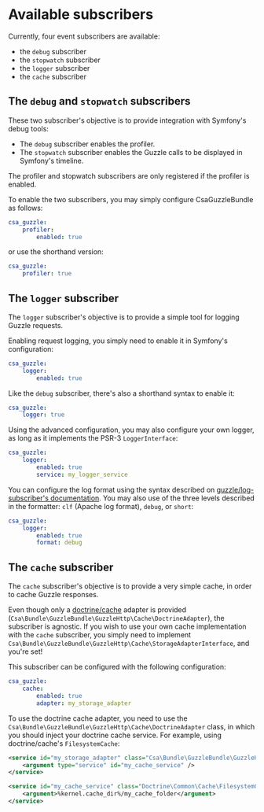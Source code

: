 Available subscribers
=====================

Currently, four event subscribers are available:

* the `debug` subscriber
* the `stopwatch` subscriber
* the `logger` subscriber
* the `cache` subscriber


The `debug` and `stopwatch` subscribers
---------------------------------------

These two subscriber's objective is to provide integration with Symfony's debug tools:

* The `debug` subscriber enables the profiler.
* The `stopwatch` subscriber enables the Guzzle calls to be displayed in Symfony's timeline.

The profiler and stopwatch subscribers are only registered if the profiler is enabled.

To enable the two subscribers, you may simply configure CsaGuzzleBundle as follows:

```yml
csa_guzzle:
    profiler:
        enabled: true
```

or use the shorthand version:

```yml
csa_guzzle:
    profiler: true
```


The `logger` subscriber
-----------------------

The `logger` subscriber's objective is to provide a simple tool for logging Guzzle requests.

Enabling request logging, you simply need to enable it in Symfony's configuration:

```yml
csa_guzzle:
    logger:
        enabled: true
```

Like the `debug` subscriber, there's also a shorthand syntax to enable it:

```yml
csa_guzzle:
    logger: true
```

Using the advanced configuration, you may also configure your own logger, as long as it implements
the PSR-3 `LoggerInterface`:

```yml
csa_guzzle:
    logger:
        enabled: true
        service: my_logger_service
```

You can configure the log format using the syntax described on [guzzle/log-subscriber's documentation](https://github.com/guzzle/log-subscriber#message-formatter).
You may also use of the three levels described in the formatter: `clf` (Apache log format), `debug`, or `short`:

```yml
csa_guzzle:
    logger:
        enabled: true
        format: debug
```


The `cache` subscriber
----------------------

The `cache` subscriber's objective is to provide a very simple cache, in order to cache Guzzle responses.

Even though only a [doctrine/cache](https://github.com/doctrine/cache) adapter is provided
(`Csa\Bundle\GuzzleBundle\GuzzleHttp\Cache\DoctrineAdapter`), the subscriber is agnostic.
If you wish to use your own cache implementation with the `cache` subscriber, you simply need
to implement `Csa\Bundle\GuzzleBundle\GuzzleHttp\Cache\StorageAdapterInterface`, and you're set!

This subscriber can be configured with the following configuration:

```yml
csa_guzzle:
    cache:
        enabled: true
        adapter: my_storage_adapter
```

To use the doctrine cache adapter, you need to use the `Csa\Bundle\GuzzleBundle\GuzzleHttp\Cache\DoctrineAdapter`
class, in which you should inject your doctrine cache service. For example, using doctrine/cache's `FilesystemCache`:

```xml
<service id="my_storage_adapter" class="Csa\Bundle\GuzzleBundle\GuzzleHttp\Cache\DoctrineAdapter">
    <argument type="service" id="my_cache_service" />
</service>

<service id="my_cache_service" class="Doctrine\Common\Cache\FilesystemCache">
    <argument>%kernel.cache_dir%/my_cache_folder</argument>
</service>
```
